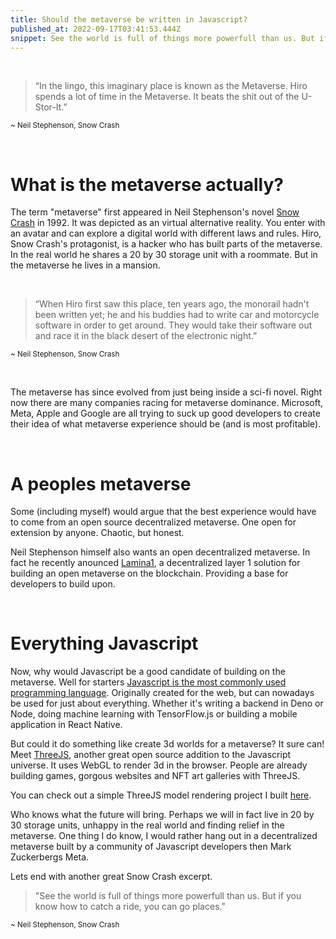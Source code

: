 ```yaml
---
title: Should the metaverse be written in Javascript?
published_at: 2022-09-17T03:41:53.444Z
snippet: See the world is full of things more powerfull than us. But if you know how to catch a ride, you can go places.
---
```


&nbsp;


>“In the lingo, this imaginary place is known as the Metaverse. Hiro spends a lot of time in the Metaverse. It beats the shit out of the U-Stor-It.”

<sup>~ Neil Stephenson, Snow Crash</sup>

&nbsp;

# What is the metaverse actually?

The term "metaverse" first appeared in Neil Stephenson's novel [Snow Crash](https://en.wikipedia.org/wiki/Snow_Crash) in 1992.
It was depicted as an virtual alternative reality. You enter with an avatar and can explore a digital world with different laws and rules.
Hiro, Snow Crash's protagonist, is a hacker who has built parts of the metaverse. In the real world he shares a 20 by 30 storage unit with a roommate. But in the metaverse he lives in a mansion.

&nbsp;

>“When Hiro first saw this place, ten years ago, the monorail hadn't been written yet; he and his buddies had to write car and motorcycle software in order to get around. They would take their software out and race it in the black desert of the electronic night.”

<sup>~ Neil Stephenson, Snow Crash</sup>

&nbsp;

The metaverse has since evolved from just being inside a sci-fi novel.
Right now there are many companies racing for metaverse dominance. Microsoft, Meta, Apple and Google are all trying to suck up good developers to create their idea of what metaverse experience should be (and is most profitable).

&nbsp;

# A peoples metaverse
Some (including myself) would argue that the best experience would have to come from an open source decentralized metaverse.
One open for extension by anyone. Chaotic, but honest.

Neil Stephenson himself also wants an open decentralized metaverse.
In fact he recently anounced [Lamina1](https://www.lamina1.com/), a decentralized layer 1 solution for building an open metaverse on the blockchain. Providing a base for developers to build upon.

&nbsp;

# Everything Javascript
Now, why would Javascript be a good candidate of building on the metaverse.
Well for starters [Javascript is the most commonly used programming language](https://survey.stackoverflow.co/2022/#section-most-popular-technologies-programming-scripting-and-markup-languages).
Originally created for the web, but can nowadays be used for just about everything.
Whether it's writing a backend in Deno or Node, doing machine learning with TensorFlow.js or building a mobile application in React Native.

But could it do something like create 3d worlds for a metaverse? It sure can! Meet [ThreeJS](https://threejs.org/), another great open source addition to the Javascript universe.
It uses WebGL to render 3d in the browser.
People are already building games, gorgous websites and NFT art galleries with ThreeJS.

You can check out a simple ThreeJS model rendering project I built [here](https://three.robinsteeman.com).

Who knows what the future will bring. Perhaps we will in fact live in 20 by 30 storage units, unhappy in the real world and finding relief in the metaverse.
One thing I do know, I would rather hang out in a decentralized metaverse built by a community of Javascript developers then Mark Zuckerbergs Meta.

Lets end with another great Snow Crash excerpt.

>"See the world is full of things more powerfull than us.
>But if you know how to catch a ride, you can go places."

<sup>~ Neil Stephenson, Snow Crash</sup>

&nbsp;
